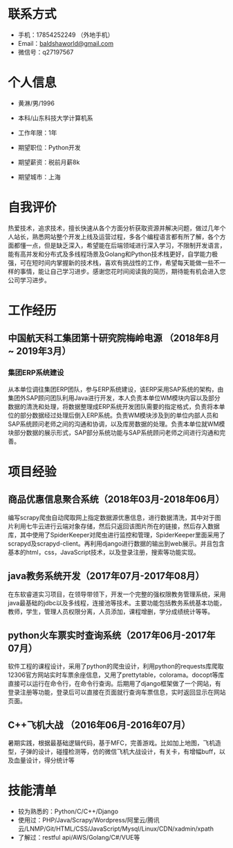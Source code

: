 
# 联系方式



- 手机：17854252249 （外地手机）
- Email：baldshaworld@gmail.com 
- 微信号：q27197567


# 个人信息

 - 黄淋/男/1996 
 - 本科/山东科技大学计算机系 
 - 工作年限：1年

 - 期望职位：Python开发
 - 期望薪资：税前月薪8k
 - 期望城市：上海

# 自我评价
热爱技术，追求技术，擅长快速从各个方面分析获取资源并解决问题，做过几年个人站长，熟悉网站整个开发上线及运营过程，多各个编程语言都有所了解，各个方面都懂一点，但是缺乏深入，希望能在后端领域进行深入学习，不限制开发语言，能有高并发和分布式及多线程场景及Golang和Python技术栈更好，自学能力极强，可在短时间内掌握新的技术栈，喜欢有挑战性的工作，希望每天能做一些不一样的事情，能让自己学习进步。感谢您花时间阅读我的简历，期待能有机会进入您公司学习进步。

# 工作经历


## 中国航天科工集团第十研究院梅岭电源 （2018年8月 ~ 2019年3月）

### 集团ERP系统建设 
从本单位调往集团ERP团队，参与ERP系统建设，该ERP采用SAP系统的架构，由集团外SAP顾问团队利用Java进行开发，本人负责本单位WM模块内容以及部分数据的清洗和处理，将数据整理成ERP系统开发团队需要的指定格式，负责将本单位的部分数据经过处理后倒入ERP系统。负责WM模块涉及到的单位内部人员和SAP系统顾问老师之间的沟通和协调，以及库房数据的处理。负责本单位就WM模块部分数据的展示形式，SAP部分系统功能与SAP系统顾问老师之间进行沟通和完善。



  
  
# 项目经验


## 商品优惠信息聚合系统（2018年03月-2018年06月）
编写scrapy爬虫自动爬取网上指定数据源优惠信息，进行数据清洗，其中对于图片利用七牛云进行云端对象存储，然后只返回该图片所在的链接，然后存入数据库，其中使用了SpiderKeeper对爬虫进行监控和管理，SpiderKeeper里面采用了scrapyd及scrapyd-client。再利用django进行数据的输出到web展示。并且包含基本的html，css，JavaScript技术，以及登录注册，搜索等功能实现。

## java教务系统开发（2017年07月-2017年08月）
在东软睿道实习项目，在领导带领下，开发一个完整的强权限教务管理系统，采用java最基础的jdbc以及多线程，连接池等技术。主要功能包括教务系统基本功能，教师，学生，管理人员权限分离，人员添加，课程增删，学分成绩统计等等。

## python火车票实时查询系统（2017年06月-2017年07月）
软件工程的课程设计，采用了python的爬虫设计，利用python的requests库爬取12306官方网站实时车票余座信息，又用了prettytable，colorama。docopt等库直接可以运行在命令行，在命令行查询。后期用了django框架做了一个网站，有登录注册等功能，登录后可以直接在页面就行查询车票信息，实时返回显示在网站页面。

## C++飞机大战  （2016年06月-2016年07月）
暑期实践，根据最基础逻辑代码，基于MFC，完善游戏。比如加上地图，飞机造型，子弹的设计，碰撞检测等，仿的微信飞机大战设计，有关卡，有增幅buff，以及血量设计，得分统计等

    
    
# 技能清单



- 较为熟悉的：Python/C/C++/Django
- 使用过：PHP/Java/Scrapy/Wordpress/阿里云/腾讯云/LNMP/Git/HTML/CSS/JavaScript/Mysql/Linux/CDN/xadmin/xpath
- 了解过：restful api/AWS/Golang/C#/VUE等

      

      